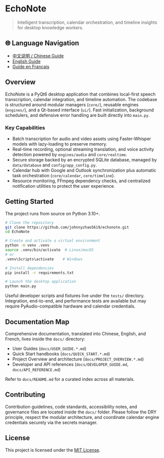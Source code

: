 # EchoNote

> Intelligent transcription, calendar orchestration, and timeline insights for desktop knowledge workers.

## 🌐 Language Navigation
- [中文说明 / Chinese Guide](README.zh-CN.md)
- [English Guide](README.en.md)
- [Guide en Français](README.fr.md)

## Overview
EchoNote is a PyQt6 desktop application that combines local-first speech transcription, calendar integration, and timeline automation. The codebase is structured around modular managers (`core/`), reusable engines (`engines/`), and a Qt-based interface (`ui/`). Fast initialization, background schedulers, and defensive error handling are built directly into `main.py`.

### Key Capabilities
- Batch transcription for audio and video assets using Faster-Whisper models with lazy-loading to preserve memory.
- Real-time recording, optional streaming translation, and voice activity detection powered by `engines/audio` and `core/realtime`.
- Secure storage backed by an encrypted SQLite database, managed by `data/database` and `config/app_config.py`.
- Calendar hub with Google and Outlook synchronization plus automatic task orchestration (`core/calendar`, `core/timeline`).
- Resource monitoring, FFmpeg dependency checks, and centralized notification utilities to protect the user experience.

## Getting Started
The project runs from source on Python 3.10+.

```bash
# Clone the repository
git clone https://github.com/johnnyzhao5619/echonote.git
cd EchoNote

# Create and activate a virtual environment
python -m venv .venv
source .venv/bin/activate  # Linux/macOS
# or
.venv\Scripts\activate    # Windows

# Install dependencies
pip install -r requirements.txt

# Launch the desktop application
python main.py
```

Useful developer scripts and fixtures live under the `tests/` directory. Integration, end-to-end, and performance tests are available but may require PyAudio-compatible hardware and calendar credentials.

## Documentation Map
Comprehensive documentation, translated into Chinese, English, and French, lives inside the `docs/` directory:

- User Guides (`docs/USER_GUIDE.*.md`)
- Quick Start handbooks (`docs/QUICK_START.*.md`)
- Project Overview and architecture (`docs/PROJECT_OVERVIEW.*.md`)
- Developer and API references (`docs/DEVELOPER_GUIDE.md`, `docs/API_REFERENCE.md`)

Refer to `docs/README.md` for a curated index across all materials.

## Contributing
Contribution guidelines, code standards, accessibility notes, and governance files are located inside the `docs/` folder. Please follow the DRY principle, respect the modular architecture, and coordinate calendar engine credentials securely via the secrets manager.

## License
This project is licensed under the [MIT License](LICENSE).
